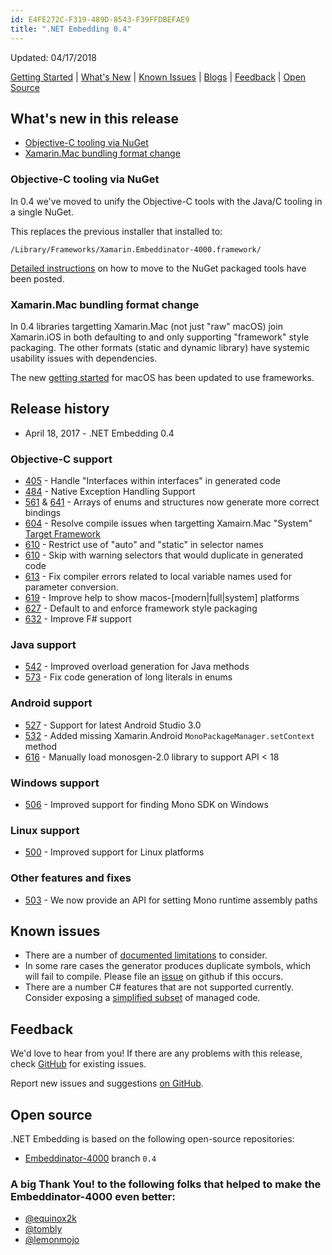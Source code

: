 ```yaml
---
id: E4FE272C-F319-489D-8543-F39FFDBEFAE9
title: ".NET Embedding 0.4"
---
```


Updated: 04/17/2018

[Getting Started](https://docs.microsoft.com/xamarin/tools/dotnet-embedding/get-started/) | [What's New](#Whats_new_in_this_release) | [Known Issues](#Known_issues) | [Blogs](https://blog.xamarin.com/) | [Feedback](#Feedback) | [Open Source](#Open_source)

## What's new in this release

* [Objective-C tooling via NuGet](#Objective-C_tooling_via_NuGet)
* [Xamarin.Mac bundling format change](#Xamarin.Mac_bundling_format_change)

### Objective-C tooling via NuGet

In 0.4 we've moved to unify the Objective-C tools with the Java/C tooling in a single NuGet. 

This replaces the previous installer that installed to:

`/Library/Frameworks/Xamarin.Embeddinator-4000.framework/`

[Detailed instructions](https://docs.microsoft.com/xamarin/tools/dotnet-embedding/get-started/install/install) on how to move to the NuGet packaged tools have been posted. 

### Xamarin.Mac bundling format change

In 0.4 libraries targetting Xamarin.Mac (not just "raw" macOS) join Xamarin.iOS in both defaulting to and only supporting "framework" style packaging. The other formats (static and dynamic library) have systemic usability issues with dependencies.

The new [getting started](https://docs.microsoft.com/xamarin/tools/dotnet-embedding/get-started/objective-c/macos) for macOS has been updated to use frameworks.  

## Release history

* April 18, 2017 - .NET Embedding 0.4

### Objective-C support

- [405](https://github.com/mono/Embeddinator-4000/issues/405) - Handle "Interfaces within interfaces" in generated code
- [484](https://github.com/mono/Embeddinator-4000/issues/484) - Native Exception Handling Support
- [561](https://github.com/mono/Embeddinator-4000/issues/561) & [641](https://github.com/mono/Embeddinator-4000/pull/641) - Arrays of enums and structures now generate more correct bindings
- [604](https://github.com/mono/Embeddinator-4000/pull/604) - Resolve compile issues when targetting Xamairn.Mac "System" [Target Framework](https://developer.xamarin.com/guides/mac/advanced_topics/target-framework/)
- [610](https://github.com/mono/Embeddinator-4000/pull/610) - Restrict use of "auto" and "static" in selector names
- [610](https://github.com/mono/Embeddinator-4000/pull/610) - Skip with warning selectors that would duplicate in generated code
- [613](https://github.com/mono/Embeddinator-4000/pull/613) - Fix compiler errors related to local variable names used for parameter conversion.
- [619](https://github.com/mono/Embeddinator-4000/pull/619) - Improve help to show macos-[modern|full|system] platforms
- [627](https://github.com/mono/Embeddinator-4000/pull/627) - Default to and enforce framework style packaging
- [632](https://github.com/mono/Embeddinator-4000/pull/632) - Improve F# support

### Java support

- [542](https://github.com/mono/Embeddinator-4000/pull/542) - Improved overload generation for Java methods
- [573](https://github.com/mono/Embeddinator-4000/issues/573) - Fix code generation of long literals in enums

### Android support

- [527](https://github.com/mono/Embeddinator-4000/pull/527) - Support for latest Android Studio 3.0
- [532](https://github.com/mono/Embeddinator-4000/pull/532) - Added missing Xamarin.Android `MonoPackageManager.setContext` method
- [616](https://github.com/mono/Embeddinator-4000/pull/616) - Manually load monosgen-2.0 library to support API < 18

### Windows support

- [506](https://github.com/mono/Embeddinator-4000/pull/506) - Improved support for finding Mono SDK on Windows

### Linux support

- [500](https://github.com/mono/Embeddinator-4000/pull/500) - Improved support for Linux platforms

### Other features and fixes

- [503](https://github.com/mono/Embeddinator-4000/pull/503) - We now provide an API for setting Mono runtime assembly paths

## Known issues

- There are a number of [documented limitations](https://docs.microsoft.com/xamarin/tools/dotnet-embedding/limitations) to consider.
- In some rare cases the generator produces duplicate symbols, which will fail to compile. Please file an [issue](https://github.com/mono/Embeddinator-4000/issues) on github if this occurs.
- There are a number C# features that are not supported currently. Consider exposing a [simplified subset](https://docs.microsoft.com/xamarin/tools/dotnet-embedding/objective-c/best-practices#exposing-a-subset-of-the-managed-code) of managed code.

## Feedback

We'd love to hear from you! If there are any problems with this release, check [GitHub](https://github.com/mono/Embeddinator-4000/issues) for existing issues. 

Report new issues and suggestions [on GitHub](https://github.com/mono/Embeddinator-4000/issues). 

## Open source

.NET Embedding is based on the following open-source repositories:

* [Embeddinator-4000](https://github.com/mono/Embeddinator-4000) branch `0.4`

### A big Thank You! to the following folks that helped to make the Embeddinator-4000 even better:

* [@equinox2k](https://github.com/equinox2k)
* [@tombly](https://github.com/tombly)
* [@lemonmojo](https://github.com/lemonmojo)
